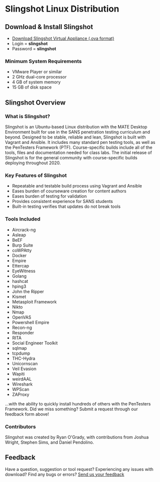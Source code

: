# Slingshot Linux Distribution

## Download & Install Slingshot

* [Download Slingshot Virtual Appliance (.ova format)](about:blank)
* Login = **slingshot**
* Password = **slingshot**

### Minimum System Requirements
* VMware Player or similar
* 2 GHz dual-core processor
* 4 GB of system memory
* 15 GB of disk space

## Slingshot Overview
### What is Slingshot?

Slingshot is an Ubuntu-based Linux distribution with the MATE Desktop Environment built for use in the SANS penetration testing curriculum and beyond. Designed to be stable, reliable and lean, Slingshot is built with Vagrant and Ansible. It includes many standard pen testing tools, as well as the PenTesters Framework (PTF). Course-specific builds include all of the tools, files and documentation needed for class labs. The initial release of Slingshot is for the general community with course-specific builds deploying throughout 2020.

### Key Features of Slingshot

* Repeatable and testable build process using Vagrant and Ansible
* Eases burden of courseware creation for content authors
* Eases burden of testing for validation
* Provides consistent experience for SANS students
* Built-in testing verifies that updates do not break tools

### Tools Included
* Aircrack-ng
* Asleap
* BeEF
* Burp Suite
* coWPAtty
* Docker
* Empire
* Ettercap
* EyeWitness
* Golang
* hashcat
* hping3
* John the Ripper
* Kismet
* Metasploit Framework
* Nikto
* Nmap
* OpenVAS
* Powershell Empire
* Recon-ng
* Responder
* RITA
* Social Engineer Toolkit
* sqlmap
* tcpdump
* THC-Hydra
* Unicornscan
* Veil Evasion
* Wapiti
* weirdAAL
* Wireshark
* WPScan
* ZAProxy

...with the ability to quickly install hundreds of others with the PenTesters Framework. Did we miss something? Submit a request through our feedback form above!

### Contributors
Slingshot was created by Ryan O'Grady, with contributions from Joshua Wright, Stephen Sims, and Daniel Pendolino.

## Feedback
Have a question, suggestion or tool request? Experiencing any issues with download? Find any bugs or errors? [Send us your feedback](https://survey.sans.org/jfe/form/SV_9toec9YBwzdl1zf)